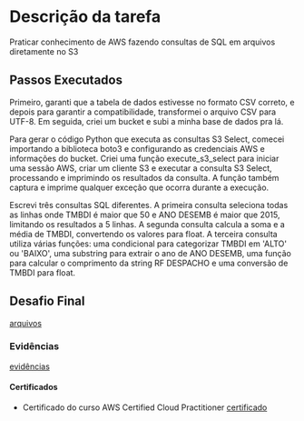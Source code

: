 # Descrição da tarefa
Praticar conhecimento de AWS fazendo consultas de SQL em arquivos diretamente no S3

## Passos Executados
Primeiro, garanti que a tabela de dados estivesse no formato CSV correto, e depois para garantir a compatibilidade, transformei o arquivo CSV para UTF-8. Em seguida, criei um bucket e subi a minha base de dados pra lá.

 Para gerar o código Python que executa as consultas S3 Select, comecei importando a biblioteca boto3 e configurando as credenciais AWS e informações do bucket. Criei uma função execute_s3_select para iniciar uma sessão AWS, criar um cliente S3 e executar a consulta S3 Select, processando e imprimindo os resultados da consulta. A função também captura e imprime qualquer exceção que ocorra durante a execução.

Escrevi três consultas SQL diferentes. A primeira consulta seleciona todas as linhas onde TMBDI é maior que 50 e ANO DESEMB é maior que 2015, limitando os resultados a 5 linhas. A segunda consulta calcula a soma e a média de TMBDI, convertendo os valores para float. A terceira consulta utiliza várias funções: uma condicional para categorizar TMBDI em 'ALTO' ou 'BAIXO', uma substring para extrair o ano de ANO DESEMB, uma função para calcular o comprimento da string RF DESPACHO e uma conversão de TMBDI para float.

## Desafio Final
[arquivos](https://github.com/grazysb/Programa_de_Bolsas_Compass-UOL/blob/a04f9795126586aab3f7450ec2e8c5fefc1cce59/Arquivos_sprint5)

### Evidências
[evidências](https://github.com/grazysb/Programa_de_Bolsas_Compass-UOL/blob/9cf3fd94e088e83707ec6e3a1d71af3244672e0e/Arquivos_sprint5/Evid%C3%AAncias)

#### Certificados
- Certificado do curso AWS Certified Cloud Practitioner
[certificado](https://github.com/grazysb/Programa_de_Bolsas_Compass-UOL/blob/0adca54ecffea514504c42ca1be2e57d92759589/Certificado%20s5%20-%20AWS.pdf)